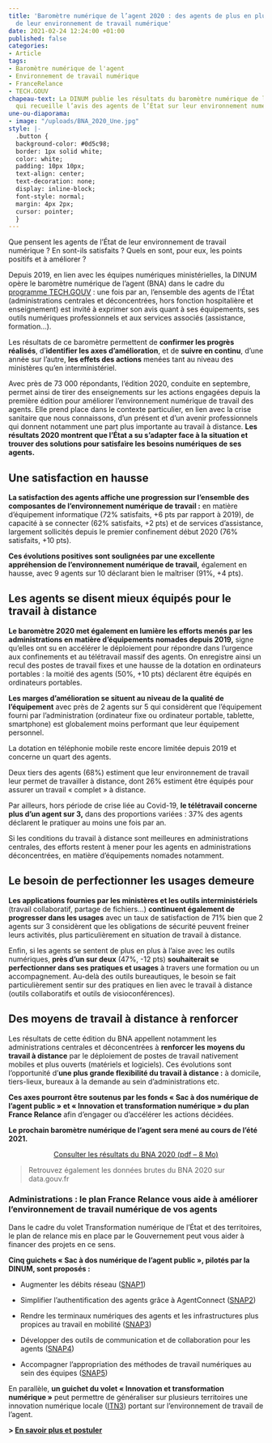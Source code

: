 ```yaml
---
title: 'Baromètre numérique de l’agent 2020 : des agents de plus en plus satisfaits
  de leur environnement de travail numérique'
date: 2021-02-24 12:24:00 +01:00
published: false
categories:
- Article
tags:
- Baromètre numérique de l'agent
- Environnement de travail numérique
- FranceRelance
- TECH.GOUV
chapeau-text: La DINUM publie les résultats du baromètre numérique de l’agent 2020,
  qui recueille l’avis des agents de l’État sur leur environnement numérique de travail.
une-ou-diaporama:
- image: "/uploads/BNA_2020_Une.jpg"
style: |-
  .button {
  background-color: #0d5c98;
  border: 1px solid white;
  color: white;
  padding: 10px 10px;
  text-align: center;
  text-decoration: none;
  display: inline-block;
  font-style: normal;
  margin: 4px 2px;
  cursor: pointer;
  }
---
```


Que pensent les agents de l’État de leur environnement de travail numérique ? En sont-ils satisfaits ? Quels en sont, pour eux, les points positifs et à améliorer ?

Depuis 2019, en lien avec les équipes numériques ministérielles, la DINUM opère le baromètre numérique de l’agent (BNA) dans le cadre du [programme TECH.GOUV](https://www.numerique.gouv.fr/publications/tech-gouv-strategie-et-feuille-de-route-2019-2021/) : une fois par an, l’ensemble des agents de l’État (administrations centrales et déconcentrées, hors fonction hospitalière et enseignement) est invité à exprimer son avis quant à ses équipements, ses outils numériques professionnels et aux services associés (assistance, formation…).

Les résultats de ce baromètre permettent de **confirmer les progrès réalisés**, d’**identifier les axes d’amélioration**, et de **suivre en continu**, d’une année sur l’autre, **les effets des actions** menées tant au niveau des ministères qu’en interministériel.

Avec près de 73 000 répondants, l’édition 2020, conduite en septembre, permet ainsi de tirer des enseignements sur les actions engagées depuis la première édition pour améliorer l’environnement numérique de travail des agents. Elle prend place dans le contexte particulier, en lien avec la crise sanitaire que nous connaissons, d’un présent et d’un avenir professionnels qui donnent notamment une part plus importante au travail à distance. **Les résultats 2020 montrent que l’État a su s’adapter face à la situation et trouver des solutions pour satisfaire les besoins numériques de ses agents.**

## Une satisfaction en hausse

**La satisfaction des agents affiche une progression sur l’ensemble des composantes de l’environnement numérique de travail :** en matière d’équipement informatique (72% satisfaits, +6&nbsp;pts par rapport à 2019), de capacité à se connecter (62% satisfaits, +2&nbsp;pts) et de services d’assistance, largement sollicités depuis le premier confinement début 2020 (76% satisfaits, +10&nbsp;pts).

**Ces évolutions positives sont soulignées par une excellente appréhension de l’environnement numérique de travail,** également en hausse, avec 9 agents sur 10 déclarant bien le maîtriser (91%, +4&nbsp;pts).

## Les agents se disent mieux équipés pour le travail à distance

**Le baromètre 2020 met également en lumière les efforts menés par les administrations en matière d’équipements nomades depuis 2019,** signe qu’elles ont su en accélérer le déploiement pour répondre dans l’urgence aux confinements et au télétravail massif des agents. On enregistre ainsi un recul des postes de travail fixes et une hausse de la dotation en ordinateurs portables : la moitié des agents (50%, +10&nbsp;pts) déclarent être équipés en ordinateurs portables.

**Les marges d’amélioration se situent au niveau de la qualité de l’équipement** avec près de 2&nbsp;agents sur 5 qui considèrent que l’équipement fourni par l’administration (ordinateur fixe ou ordinateur portable, tablette, smartphone) est globalement moins performant que leur équipement personnel.

La dotation en téléphonie mobile reste encore limitée depuis 2019 et concerne un quart des agents.

Deux tiers des agents (68%) estiment que leur environnement de travail leur permet de travailler à distance, dont 26% estiment être équipés pour assurer un travail « complet » à distance.

Par ailleurs, hors période de crise liée au Covid-19, **le télétravail concerne plus d’un agent sur 3,** dans des proportions variées : 37% des agents déclarent le pratiquer au moins une fois par an.

Si les conditions du travail à distance sont meilleures en administrations centrales, des efforts restent à mener pour les agents en administrations déconcentrées, en matière d’équipements nomades notamment.

## Le besoin de perfectionner les usages demeure

**Les applications fournies par les ministères et les outils interministériels** (travail collaboratif, partage de fichiers…) **continuent également de progresser dans les usages** avec un taux de satisfaction de 71% bien que 2 agents sur 3 considèrent que les obligations de sécurité peuvent freiner leurs activités, plus particulièrement en situation de travail à distance.

Enfin, si les agents se sentent de plus en plus à l’aise avec les outils numériques, **près d’un sur deux** (47%, -12&nbsp;pts) **souhaiterait se perfectionner dans ses pratiques et usages** à travers une formation ou un accompagnement. Au-delà des outils bureautiques, le besoin se fait particulièrement sentir sur des pratiques en lien avec le travail à distance (outils collaboratifs et outils de visioconférences).

## Des moyens de travail à distance à renforcer

Les résultats de cette édition du BNA appellent notamment les administrations centrales et déconcentrées à **renforcer les moyens du travail à distance** par le déploiement de postes de travail nativement mobiles et plus ouverts (matériels et logiciels). Ces évolutions sont l’opportunité d’**une plus grande flexibilité du travail à distance :** à domicile, tiers-lieux, bureaux à la demande au sein d’administrations etc.

**Ces axes pourront être soutenus par les fonds « Sac à dos numérique de l’agent public » et « Innovation et transformation numérique » du plan France Relance** afin d’engager ou d’accélérer les actions décidées.

**Le prochain baromètre numérique de l’agent sera mené au cours de l’été 2021.**

<p align="center"><a href="" class="button">Consulter les résultats du BNA 2020 (pdf – 8&nbsp;Mo)</a></p>

> Retrouvez également les données brutes du BNA 2020 sur data.gouv.fr

<div class="encadre noir"><h3 class="margin-bottom-1 h4">Administrations&nbsp;: le plan France Relance vous aide à améliorer l’environnement de travail numérique de vos agents</h3><p>Dans le cadre du volet Transformation numérique de l’État et des territoires, le plan de relance mis en place par le Gouvernement peut vous aider à financer des projets en ce sens.</p><p><b>Cinq guichets «&nbsp;Sac à dos numérique de l’agent public&nbsp;», pilotés par la DINUM, sont proposés&nbsp;:</b></p> <ul> <li> <p>Augmenter les débits réseau (<a href="https://france-relance.transformation.gouv.fr/93da-augmenter-les-debits-reseau" title="SNAP1 - Lien externe">SNAP1</a>)</p> </li> <li> <p>Simplifier l’authentification des agents grâce à AgentConnect (<a href="https://france-relance.transformation.gouv.fr/953d-simplifier-lauthentification-des-agents-grace" title="SNAP2 - Lien externe">SNAP2</a>)</p> </li> <li> <p>Rendre les terminaux numériques des agents et les infrastructures plus propices au travail en mobilité (<a href="https://france-relance.transformation.gouv.fr/074d-rendre-les-terminaux-numeriques-des-agents-et" title="SNAP3 - Lien externe">SNAP3</a>)</p> </li> <li> <p>Développer des outils de communication et de collaboration pour les agents (<a href="https://france-relance.transformation.gouv.fr/b8f4-developper-des-outils-de-communication-et-de-" title="SNAP4 - Lien externe">SNAP4</a>)</p></li><li><p>Accompagner l’appropriation des méthodes de travail numériques au sein des équipes (<a href="https://france-relance.transformation.gouv.fr/b07b-accompagner-lappropriation-des-methodes-de-tr" title="SNAP5 - Lien externe">SNAP5</a>)</p></li></ul><p>En parallèle, <b>un guichet du volet «&nbsp;Innovation et transformation numérique&nbsp;»</b> peut permettre de généraliser sur plusieurs territoires une innovation numérique locale (<a href="https://france-relance.transformation.gouv.fr/fb0c-generaliser-sur-plusieurs-territoires-une-inn" title="ITN3 - Lien externe">ITN3</a>) portant sur l’environnement de travail de l’agent.</p><p><b>&gt; <a href="https://france-relance.transformation.gouv.fr/" title="En savoir plus et postuler - Lien externe">En savoir plus et postuler</a></b></p></div>